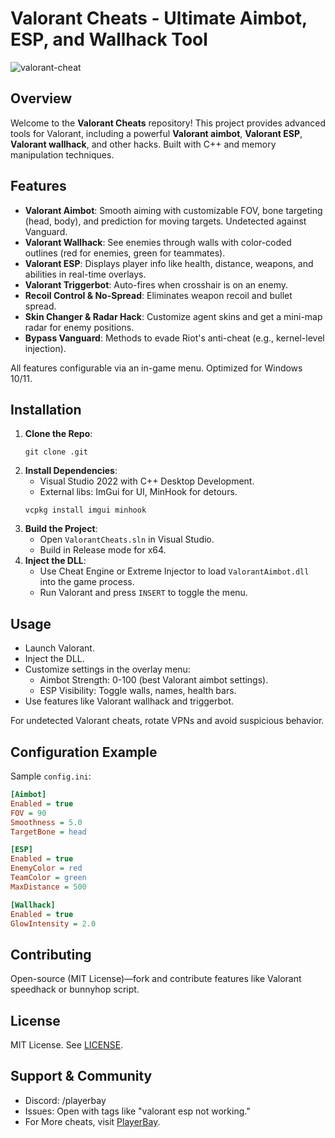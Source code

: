 # Valorant Cheats - Ultimate Aimbot, ESP, and Wallhack Tool
![valorant-cheat]()

## Overview
Welcome to the **Valorant Cheats** repository! This project provides advanced tools for Valorant, including a powerful **Valorant aimbot**, **Valorant ESP**, **Valorant wallhack**, and other hacks. Built with C++ and memory manipulation techniques.

## Features
- **Valorant Aimbot**: Smooth aiming with customizable FOV, bone targeting (head, body), and prediction for moving targets. Undetected against Vanguard.
- **Valorant Wallhack**: See enemies through walls with color-coded outlines (red for enemies, green for teammates).
- **Valorant ESP**: Displays player info like health, distance, weapons, and abilities in real-time overlays.
- **Valorant Triggerbot**: Auto-fires when crosshair is on an enemy.
- **Recoil Control & No-Spread**: Eliminates weapon recoil and bullet spread.
- **Skin Changer & Radar Hack**: Customize agent skins and get a mini-map radar for enemy positions.
- **Bypass Vanguard**: Methods to evade Riot's anti-cheat (e.g., kernel-level injection).

All features configurable via an in-game menu. Optimized for Windows 10/11.

## Installation
1. **Clone the Repo**:
   ```
   git clone .git
   ```
2. **Install Dependencies**:
   - Visual Studio 2022 with C++ Desktop Development.
   - External libs: ImGui for UI, MinHook for detours.
   ```
   vcpkg install imgui minhook
   ```
3. **Build the Project**:
   - Open `ValorantCheats.sln` in Visual Studio.
   - Build in Release mode for x64.
4. **Inject the DLL**:
   - Use Cheat Engine or Extreme Injector to load `ValorantAimbot.dll` into the game process.
   - Run Valorant and press `INSERT` to toggle the menu.

## Usage
- Launch Valorant.
- Inject the DLL.
- Customize settings in the overlay menu:
  - Aimbot Strength: 0-100 (best Valorant aimbot settings).
  - ESP Visibility: Toggle walls, names, health bars.
- Use features like Valorant wallhack and triggerbot.

For undetected Valorant cheats, rotate VPNs and avoid suspicious behavior.

## Configuration Example
Sample `config.ini`:

```ini
[Aimbot]
Enabled = true
FOV = 90
Smoothness = 5.0
TargetBone = head

[ESP]
Enabled = true
EnemyColor = red
TeamColor = green
MaxDistance = 500

[Wallhack]
Enabled = true
GlowIntensity = 2.0
```

## Contributing
Open-source (MIT License)—fork and contribute features like Valorant speedhack or bunnyhop script.

## License
MIT License. See [LICENSE](LICENSE).

## Support & Community
- Discord: /playerbay
- Issues: Open with tags like "valorant esp not working."
- For More cheats, visit [PlayerBay]().




















